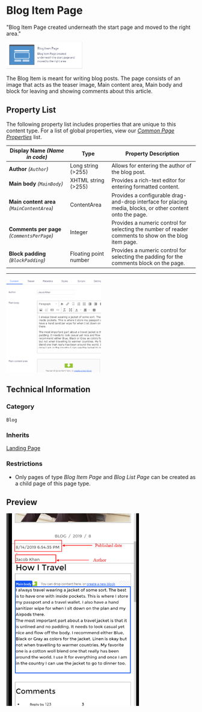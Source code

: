 # Blog Item Page
"Blog Item Page created underneath the start page and moved to the right area."

<img src="../Screenshots/Blog%20Item%20Page%20-%20icon.png?raw=true" alt="<PAGETYPE> icon" width="40%" />

The Blog Item is meant for writing blog posts. The page consists of an image that acts as the teaser image, Main content area, Main body and block for leaving and showing comments about this article.

## Property List
The following property list includes properties that are unique to this content type. For a list of global properties, view our [*Common Page Properties*](https://github.com/egandalf/FoundationDocumentation/blob/master/Page%20Types/Common%20Properties.md) list.

Display Name *(Name in code)* | Type | Property Description
--------------|------|---------------
**Author** *(`Author`)* | Long string (>255) | Allows for entering the author of the blog post.
**Main body** *(`MainBody`)* | XHTML string (>255) | Provides a rich-text editor for entering formatted content.
**Main content area** *(`MainContentArea`)* | ContentArea | Provides a configurable drag-and-drop interface for placing media, blocks, or other content onto the page.
**Comments per page** *(`CommentsPerPage`)* | Integer | Provides a numeric control for selecting the number of reader comments to show on the blog item page.
**Block padding** *(`BlockPadding`)* | Floating point number | Provides a numeric control for selecting the padding for the comments block on the page.


** **

<img src="../Screenshots/Blog%20Item%20Page%20-%20Content%20tab.png?raw=true" alt="Content tab of Blog Item Page" width="50%"/>

## Technical Information

### Category
`Blog`

### Inherits
[Landing Page](#)

### Restrictions
* Only pages of type *Blog Item Page* and *Blog List Page* can be created as a child page of this page type.

## Preview
<img src="../Screenshots/Blog%20Item%20Page%20-%20Preview.png?raw=true" alt="Preview of Blog Item Page" width="70%"/>
